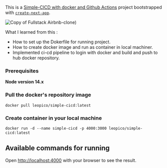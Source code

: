 This is a [Simple-CICD with docker and Github Actions](https://github.com/docker/) project bootstrapped with [`create-next-app`](https://github.com/vercel/next.js/tree/canary/packages/create-next-app).

![Copy of Fullstack Airbnb-clone)](https://github.com/leopico/docker-cicd.git)

What I learned from this :

- How to set up the Dokerfile for running project.
- How to create docker image and run as container in local machiner.
- Implemented ci-cd pipeline to login with docker and build and push to hub docker repository.

### Prerequisites

**Node version 14.x**

### Pull the docker's repository image

```shell
docker pull leopico/simple-cicd:latest
```

### Create container in your local machine

```shell
docker run -d --name simple-cicd -p 4000:3000 leopico/simple-cicd:latest
```

## Available commands for running

Open [http://localhost:4000](http://localhost:4000) with your browser to see the result.
